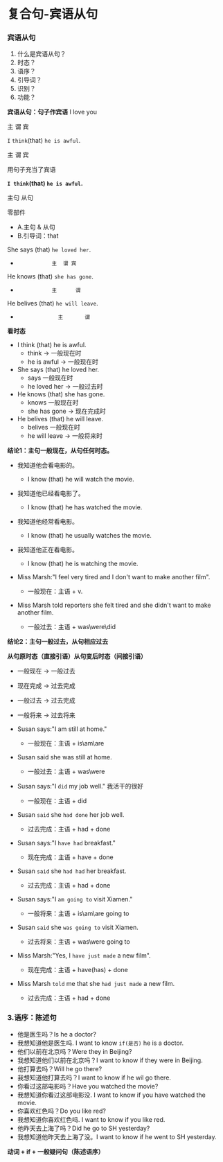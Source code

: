 # 复合句-宾语从句

### 宾语从句
1. 什么是宾语从句？
2. 时态？
3. 语序？
4. 引导词？
5. 识别？
6. 功能？

**宾语从句：句子作宾语**
I  love you

主  谓   宾

`I` `think`(that) `he is awful`.

主   谓             宾

用句子充当了宾语

**`I think`(that) `he is awful`.**

   主句             从句

零部件
  * A.主句 & 从句
  * B.引导词：that

She says (that) `he loved her`.
*                主  谓 宾

He knows (that) `she has gone`.
*                主      谓

He belives (that) `he will leave`.
*                  主       谓

**看时态**
* I think (that) he is awful.
  * think -> 一般现在时
  * he is awful -> 一般现在时
* She says (that) he loved her.
  * says 一般现在时
  * he loved her -> 一般过去时
* He knows (that) she has gone.
  * knows 一般现在时
  * she has gone -> 现在完成时
* He belives (that) he will leave.
  * belives 一般现在时
  * he will leave -> 一般将来时

**结论1：主句一般现在，从句任何时态。**
* 我知道他会看电影的。
  * I know (that) he will watch the movie.
* 我知道他已经看电影了。
  * I know (that) he has watched the movie.
* 我知道他经常看电影。
  * I know (that) he usually watches the movie.
* 我知道他正在看电影。
  * I know (that) he is watching the movie.

* Miss Marsh:"I feel very tired and I don't want to make another film".
  * 一般现在：主语 + v.
* Miss Marsh told reporters she felt tired and she didn't want to make another film.
  * 一般过去：主语 + was\were\did

**结论2：主句一般过去，从句相应过去**

**从句原时态（直接引语）从句变后时态（间接引语）**
* 一般现在      ->      一般过去
* 现在完成      ->      过去完成
* 一般过去      ->      过去完成
* 一般将来      ->      过去将来

* Susan says:"I am still at home."
  * 一般现在：主语 + is\am\are
* Susan said she was still at home.
  * 一般过去：主语 + was\were
* Susan says:"I `did` my job well."  我活干的很好
  * 一般现在：主语 + did
* Susan `said` she `had done` her job well.
  * 过去完成：主语 + had + done
* Susan says:"I `have had` breakfast."
  * 现在完成：主语 + have + done
* Susan `said` she `had had` her breakfast.
  * 过去完成：主语 + had + done
* Susan says:"I `am going to` visit Xiamen."
  * 一般将来：主语 + is\am\are going to
* Susan `said` she `was going to` visit Xiamen.
  * 过去将来：主语 + was\were going to
* Miss Marsh:"Yes, I `have just made` a new film".
  * 现在完成：主语 + have(has) + done
* Miss Marsh `told` me that she `had just made` a new film.
  * 过去完成：主语 + had + done

### 3.语序：陈述句
* 他是医生吗？Is he a doctor?
* 我想知道他是医生吗. I want to know `if(是否)` he is a doctor.
* 他们以前在北京吗？Were they in Beijing?
* 我想知道他们以前在北京吗？I want to know if they were in Beijing.
* 他打算去吗？Will he go there?
* 我想知道他打算去吗？I want to know if he wil go there.
* 你看过这部电影吗？Have you watched the movie?
* 我想知道你看过这部电影没. I want to know if you have watched the movie.
* 你喜欢红色吗？Do you like red?
* 我想知道你喜欢红色吗. I want to know if you like red.
* 他昨天去上海了吗？Did he go to SH yesterday?
* 我想知道他昨天去上海了没。I want to know if he went to SH yesterday.

**动词 + if + 一般疑问句（陈述语序）**



